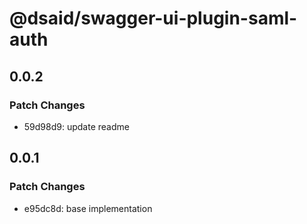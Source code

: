 # @dsaid/swagger-ui-plugin-saml-auth

## 0.0.2

### Patch Changes

- 59d98d9: update readme

## 0.0.1

### Patch Changes

- e95dc8d: base implementation
